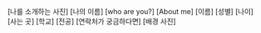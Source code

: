 [나를 소개하는 사진]
[나의 이름]
[who are you?]
[About me]
[이름]
[성별]
[나이]
[사는 곳]
[학교]
[전공]
[연락처가 궁금하다면]
[배경 사진]
